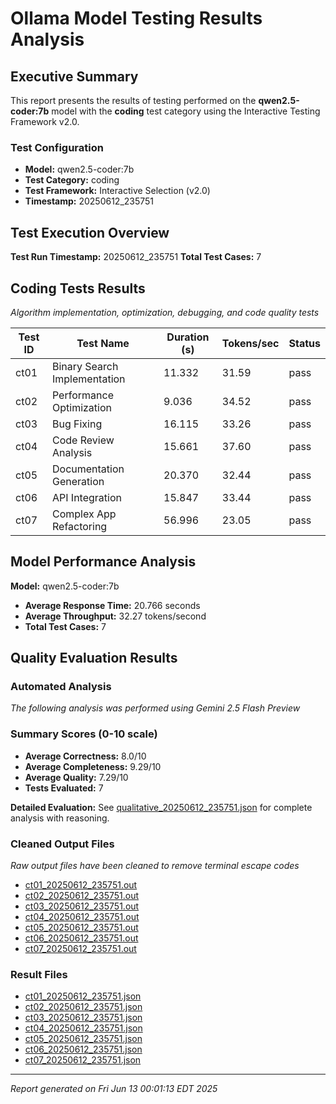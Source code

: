 # Ollama Model Testing Results Analysis

## Executive Summary

This report presents the results of testing performed on the **qwen2.5-coder:7b** model
with the **coding** test category using the Interactive Testing Framework v2.0.

### Test Configuration
- **Model:** qwen2.5-coder:7b
- **Test Category:** coding
- **Test Framework:** Interactive Selection (v2.0)
- **Timestamp:** 20250612_235751

## Test Execution Overview

**Test Run Timestamp:** 20250612_235751
**Total Test Cases:**        7

## Coding Tests Results
*Algorithm implementation, optimization, debugging, and code quality tests*

| Test ID | Test Name | Duration (s) | Tokens/sec | Status |
|---------|-----------|--------------|------------|--------|
| ct01 | Binary Search Implementation | 11.332 | 31.59 | pass |
| ct02 | Performance Optimization | 9.036 | 34.52 | pass |
| ct03 | Bug Fixing | 16.115 | 33.26 | pass |
| ct04 | Code Review Analysis | 15.661 | 37.60 | pass |
| ct05 | Documentation Generation | 20.370 | 32.44 | pass |
| ct06 | API Integration | 15.847 | 33.44 | pass |
| ct07 | Complex App Refactoring | 56.996 | 23.05 | pass |

## Model Performance Analysis

**Model:** qwen2.5-coder:7b
- **Average Response Time:** 20.766 seconds
- **Average Throughput:** 32.27 tokens/second
- **Total Test Cases:** 7

## Quality Evaluation Results

### Automated Analysis
*The following analysis was performed using Gemini 2.5 Flash Preview*

### Summary Scores (0-10 scale)
- **Average Correctness:** 8.0/10
- **Average Completeness:** 9.29/10
- **Average Quality:** 7.29/10
- **Tests Evaluated:** 7

**Detailed Evaluation:** See [qualitative_20250612_235751.json](../reports/qualitative_20250612_235751.json) for complete analysis with reasoning.


### Cleaned Output Files
*Raw output files have been cleaned to remove terminal escape codes*

- [ct01_20250612_235751.out](../outputs_clean/ct01_20250612_235751.out)
- [ct02_20250612_235751.out](../outputs_clean/ct02_20250612_235751.out)
- [ct03_20250612_235751.out](../outputs_clean/ct03_20250612_235751.out)
- [ct04_20250612_235751.out](../outputs_clean/ct04_20250612_235751.out)
- [ct05_20250612_235751.out](../outputs_clean/ct05_20250612_235751.out)
- [ct06_20250612_235751.out](../outputs_clean/ct06_20250612_235751.out)
- [ct07_20250612_235751.out](../outputs_clean/ct07_20250612_235751.out)

### Result Files
- [ct01_20250612_235751.json](../results/ct01_20250612_235751.json)
- [ct02_20250612_235751.json](../results/ct02_20250612_235751.json)
- [ct03_20250612_235751.json](../results/ct03_20250612_235751.json)
- [ct04_20250612_235751.json](../results/ct04_20250612_235751.json)
- [ct05_20250612_235751.json](../results/ct05_20250612_235751.json)
- [ct06_20250612_235751.json](../results/ct06_20250612_235751.json)
- [ct07_20250612_235751.json](../results/ct07_20250612_235751.json)

---
*Report generated on Fri Jun 13 00:01:13 EDT 2025*

